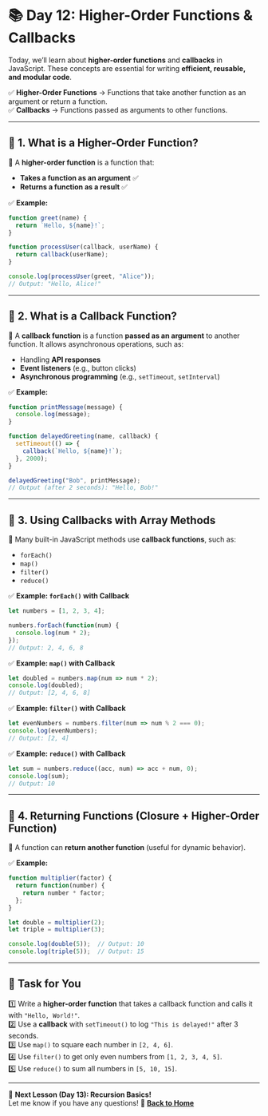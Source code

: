 # **📚 Day 12: Higher-Order Functions & Callbacks**  

Today, we’ll learn about **higher-order functions** and **callbacks** in JavaScript. These concepts are essential for writing **efficient, reusable, and modular code**.  

✅ **Higher-Order Functions** → Functions that take another function as an argument or return a function.  
✅ **Callbacks** → Functions passed as arguments to other functions.  

---

## **🔹 1. What is a Higher-Order Function?**  
📌 A **higher-order function** is a function that:  
- **Takes a function as an argument** ✅  
- **Returns a function as a result** ✅  

✅ **Example:**  
```js
function greet(name) {
  return `Hello, ${name}!`;
}

function processUser(callback, userName) {
  return callback(userName);
}

console.log(processUser(greet, "Alice"));  
// Output: "Hello, Alice!"
```

---

## **🔹 2. What is a Callback Function?**  
📌 A **callback function** is a function **passed as an argument** to another function. It allows asynchronous operations, such as:  
- Handling **API responses**  
- **Event listeners** (e.g., button clicks)  
- **Asynchronous programming** (e.g., `setTimeout`, `setInterval`)  

✅ **Example:**  
```js
function printMessage(message) {
  console.log(message);
}

function delayedGreeting(name, callback) {
  setTimeout(() => {
    callback(`Hello, ${name}!`);
  }, 2000);
}

delayedGreeting("Bob", printMessage);
// Output (after 2 seconds): "Hello, Bob!"
```

---

## **🔹 3. Using Callbacks with Array Methods**  
📌 Many built-in JavaScript methods use **callback functions**, such as:  
- `forEach()`  
- `map()`  
- `filter()`  
- `reduce()`  

✅ **Example: `forEach()` with Callback**  
```js
let numbers = [1, 2, 3, 4];

numbers.forEach(function(num) {
  console.log(num * 2);
});
// Output: 2, 4, 6, 8
```

✅ **Example: `map()` with Callback**  
```js
let doubled = numbers.map(num => num * 2);
console.log(doubled);  
// Output: [2, 4, 6, 8]
```

✅ **Example: `filter()` with Callback**  
```js
let evenNumbers = numbers.filter(num => num % 2 === 0);
console.log(evenNumbers);  
// Output: [2, 4]
```

✅ **Example: `reduce()` with Callback**  
```js
let sum = numbers.reduce((acc, num) => acc + num, 0);
console.log(sum);  
// Output: 10
```

---

## **🔹 4. Returning Functions (Closure + Higher-Order Function)**  
📌 A function can **return another function** (useful for dynamic behavior).  

✅ **Example:**  
```js
function multiplier(factor) {
  return function(number) {
    return number * factor;
  };
}

let double = multiplier(2);
let triple = multiplier(3);

console.log(double(5));  // Output: 10
console.log(triple(5));  // Output: 15
```

---

## **📝 Task for You**  
1️⃣ Write a **higher-order function** that takes a callback function and calls it with `"Hello, World!"`.  
2️⃣ Use a **callback** with `setTimeout()` to log `"This is delayed!"` after 3 seconds.  
3️⃣ Use `map()` to square each number in `[2, 4, 6]`.  
4️⃣ Use `filter()` to get only even numbers from `[1, 2, 3, 4, 5]`.  
5️⃣ Use `reduce()` to sum all numbers in `[5, 10, 15]`.  

---

🎯 **Next Lesson (Day 13): Recursion Basics!**  
Let me know if you have any questions! 🚀
[**Back to Home**](../../../)